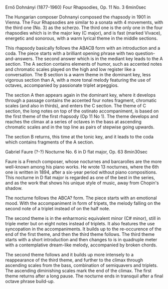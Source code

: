 Ernő Dohnányi (1877-1960)
Four Rhapsodies, Op. 11 No. 3
6min0sec

The Hungarian composer Dohnanyi composed the rhapsody in 1901 in Vienna. The Four Rhapsodies are similar to a sonata with 4 movements, with the third one (No. 3) as the scherzo. The third one is the only one in the four rhapsodies which is in the major key (C major), and is fast (marked Vivace), energetic and sonorous, with a warm lyrical theme in the middle sections.

This rhapsody basically follows the ABACB form with an introduction and a coda. The piece starts with a brilliant opening phrase with two question-and-answers. The second answer which is in the mediant key leads to the A section. The A section contains elements of humor, such as accented notes and chromatic scales played on the high and low register like a conversation. The B section is a warm theme in the dominant key, less vigorous section than A, with a more tonal melody featuring the use of octaves, accompanied by passionate triplet arpeggios.

The section A then appears again in the dominant key, where it develops through a passage contains the accented four notes fragment, chromatic scales (and also in thirds), and enters the C section. The theme of C section, the long notes on top of the ostinato accompaniment, is based on the first theme of the first rhapsody (Op 11 No 1). The theme develops and reaches the climax at a series of octaves in the bass at ascending chromatic scales and in the top line as pairs of stepwise going upwards.

The section B returns, this time at the tonic key, and it leads to the coda which contains fragments of the A section.

Gabriel Faure (?-?)
Nocturne No. 6 in D flat major, Op. 63
8min30sec

Faure is a French composer, whose nocturnes and barcarolles are the more well-known among his piano works. He wrote 13 nocturnes, where the 6th one is written in 1894, after a six-year period without piano compositions. This nocturne in D flat major is regarded as one of the best in the series, and as the work that shows his unique style of music, away from Chopin's shadow.

The nocturne follows the ABCA? form. The piece starts with an emotional mood. With the accompaniment in form of tripets, the melody falling on the second note of a triplet instead of on the half note.

The second theme is in the enharmonic equivalent minor (C# minor), still in triple meter but on eight notes instead of triplets. It also features the use syncopation in the accompaniments. It builds up to the re-occurence of the end of the first theme, and then the third theme follows. The third theme starts with a short introduction and then changes to is in quadruple meter with a contemplative dream-like melody, accompanied by broken chords.

The second theme follows and it builds up more intensely to a reappearance of the third theme, and further to the climax through ascending scales from the bass, combination of semiquavers and triplets. The ascending diminishing scales mark the end of the climax. The first theme returns after a long pause. The nocturne ends in transquil after a final octave phrase build-up.
